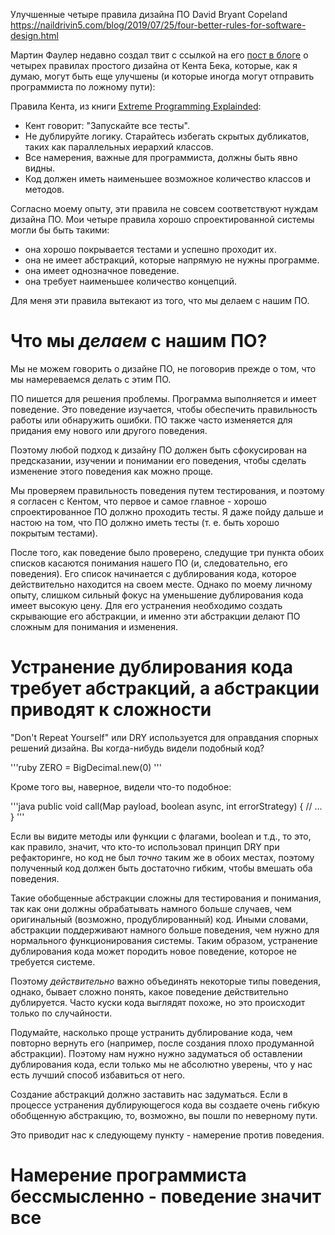 Улучшенные четыре правила дизайна ПО
David Bryant Copeland
https://naildrivin5.com/blog/2019/07/25/four-better-rules-for-software-design.html

Мартин Фаулер недавно создал твит с ссылкой на его [пост в блоге](https://martinfowler.com/bliki/BeckDesignRules.html) о четырех правилах простого дизайна от Кента Бека, которые, как я думаю, могут быть еще улучшены (и которые иногда могут отправить программиста по ложному пути):

Правила Кента, из книги [Extreme Programming Explainded](https://www.amazon.com/gp/product/0201616416):

- Кент говорит: "Запускайте все тесты".
- Не дублируйте логику. Старайтесь избегать скрытых дубликатов, таких как параллельных иерархий классов.
- Все намерения, важные для программиста, должны быть явно видны.
- Код должен иметь наименьшее возможное количество классов и методов.

Согласно моему опыту, эти правила не совсем соответствуют нуждам дизайна ПО. Мои четыре правила хорошо спроектированной системы могли бы быть такими:

- она хорошо покрывается тестами и успешно проходит их.
- она не имеет абстракций, которые напрямую не нужны программе.
- она имеет однозначное поведение.
- она требует наименьшее количество концепций.

Для меня эти правила вытекают из того, что мы делаем с нашим ПО.

# Что мы *делаем* с нашим ПО?

Мы не можем говорить о дизайне ПО, не поговорив прежде о том, что мы намереваемся делать с этим ПО.

ПО пишется для решения проблемы. Программа выполняется и имеет поведение. Это поведение изучается, чтобы обеспечить правильность работы или обнаружить ошибки. ПО также часто изменяется для придания ему нового или другого поведения.

Поэтому любой подход к дизайну ПО должен быть сфокусирован на предсказании, изучении и понимании его поведения, чтобы сделать изменение этого поведения как можно проще.

Мы проверяем правильность поведения путем тестирования, и поэтому я согласен с Кентом, что первое и самое главное - хорошо спроектированное ПО должно проходить тесты. Я даже пойду дальше и настою на том, что ПО должно иметь тесты (т. е. быть хорошо покрытым тестами).

После того, как поведение было проверено, следущие три пункта обоих списков касаются понимания нашего ПО (и, следовательно, его поведения). Его список начинается с дублирования кода, которое действительно находится на своем месте. Однако по моему личному опыту, слишком сильный фокус на уменьшение дублирования кода имеет высокую цену. Для его устранения необходимо создать скрывающие его абстракции, и именно эти абстракции делают ПО сложным для понимания и изменения.

# Устранение дублирования кода требует абстракций, а абстракции приводят к сложности

"Don't Repeat Yourself" или DRY используется для оправдания спорных решений дизайна. Вы когда-нибудь видели подобный код?

'''ruby
ZERO = BigDecimal.new(0)
'''

Кроме того вы, наверное, видели что-то подобное:

'''java
public void call(Map payload, boolean async, int errorStrategy) {
  // ...
}
'''

Если вы видите методы или функции с флагами, boolean и т.д., то это, как правило, значит, что кто-то использовал принцип DRY при рефакторинге, но код не был *точно* таким же в обоих местах, поэтому полученный код должен быть достаточно гибким, чтобы вмешать оба поведения.

Такие обобщенные абстракции сложны для тестирования и понимания, так как они должны обрабатывать намного больше случаев, чем оригинальный (возможно, продублированный) код. Иными словами, абстракции поддерживают намного больше поведения, чем нужно для нормального функционирования системы. Таким образом, устранение дублирования кода может породить новое поведение, которое не требуется системе.

Поэтому *действительно* важно объединять некоторые типы поведения, однако, бывает сложно понять, какое поведение действительно дублируется. Часто куски кода выглядят похоже, но это происходит только по случайности.

Подумайте, насколько проще устранить дублирование кода, чем повторно вернуть его (например, после создания плохо продуманной абстракции). Поэтому нам нужно нужно задуматься об оставлении дублирования кода, если только мы не абсолютно уверены, что у нас есть лучший способ избавиться от него.

Создание абстракций должно заставить нас задуматься. Если в процессе устранения дублирующегося кода вы создаете очень гибкую обобщенную абстракцию, то, возможно, вы пошли по неверному пути.

Это приводит нас к следующему пункту - намерение против поведения.

# Намерение программиста бессмысленно - поведение значит все
